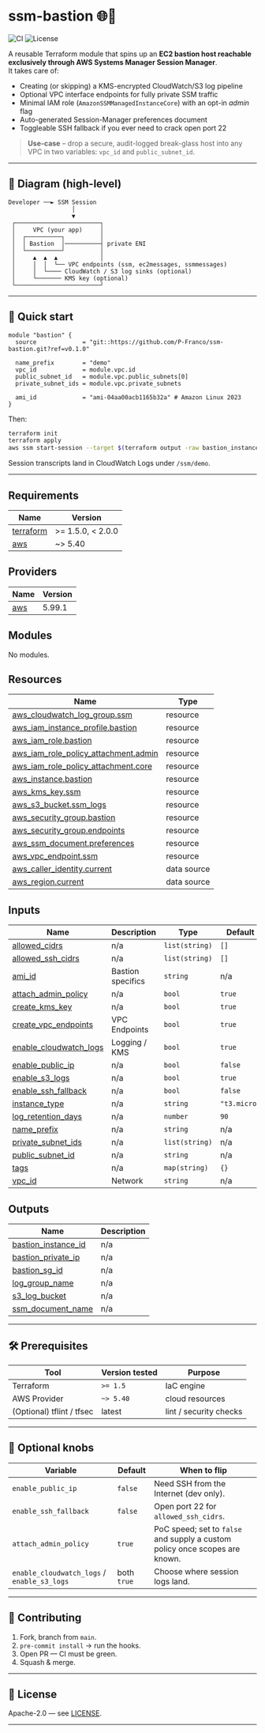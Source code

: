 # ssm-bastion 🌐🔐

![CI](https://github.com/P-Franco/ssm-bastion/actions/workflows/ci.yml/badge.svg)
![License](https://img.shields.io/github/license/P-Franco/ssm-bastion)

A reusable Terraform module that spins up an **EC2 bastion host reachable exclusively through AWS Systems Manager Session Manager**.  
It takes care of:

* Creating (or skipping) a KMS-encrypted CloudWatch/S3 log pipeline
* Optional VPC interface endpoints for fully private SSM traffic
* Minimal IAM role (`AmazonSSMManagedInstanceCore`) with an opt-in _admin_ flag
* Auto-generated Session-Manager preferences document
* Toggleable SSH fallback if you ever need to crack open port 22

> **Use-case** – drop a secure, audit-logged break-glass host into any VPC in two variables: `vpc_id` and `public_subnet_id`.

---

## 📐 Diagram (high-level)

```text
Developer ──► SSM Session
                  │
                  ▼
 ┌────────────────────────┐
 │     VPC (your app)     │
 │  ┌──────────┐          │
 │  │ Bastion  │──────────┤ private ENI
 │  └──────────┘          │
 │     ▲  ▲  ▲            │
 │     │  │  └── VPC endpoints (ssm, ec2messages, ssmmessages)
 │     │  └──── CloudWatch / S3 log sinks (optional)
 │     └─────── KMS key (optional)
 └────────────────────────┘
````

---

## 🚀 Quick start

```hcl
module "bastion" {
  source             = "git::https://github.com/P-Franco/ssm-bastion.git?ref=v0.1.0"

  name_prefix        = "demo"
  vpc_id             = module.vpc.id
  public_subnet_id   = module.vpc.public_subnets[0]
  private_subnet_ids = module.vpc.private_subnets

  ami_id             = "ami-04aa00acb1165b32a" # Amazon Linux 2023
}
```

Then:

```bash
terraform init
terraform apply
aws ssm start-session --target $(terraform output -raw bastion_instance_id)
```

Session transcripts land in CloudWatch Logs under `/ssm/demo`.

---

<!-- BEGIN_TF_DOCS -->
## Requirements

| Name | Version |
|------|---------|
| <a name="requirement_terraform"></a> [terraform](#requirement\_terraform) | >= 1.5.0, < 2.0.0 |
| <a name="requirement_aws"></a> [aws](#requirement\_aws) | ~> 5.40 |

## Providers

| Name | Version |
|------|---------|
| <a name="provider_aws"></a> [aws](#provider\_aws) | 5.99.1 |

## Modules

No modules.

## Resources

| Name | Type |
|------|------|
| [aws_cloudwatch_log_group.ssm](https://registry.terraform.io/providers/hashicorp/aws/latest/docs/resources/cloudwatch_log_group) | resource |
| [aws_iam_instance_profile.bastion](https://registry.terraform.io/providers/hashicorp/aws/latest/docs/resources/iam_instance_profile) | resource |
| [aws_iam_role.bastion](https://registry.terraform.io/providers/hashicorp/aws/latest/docs/resources/iam_role) | resource |
| [aws_iam_role_policy_attachment.admin](https://registry.terraform.io/providers/hashicorp/aws/latest/docs/resources/iam_role_policy_attachment) | resource |
| [aws_iam_role_policy_attachment.core](https://registry.terraform.io/providers/hashicorp/aws/latest/docs/resources/iam_role_policy_attachment) | resource |
| [aws_instance.bastion](https://registry.terraform.io/providers/hashicorp/aws/latest/docs/resources/instance) | resource |
| [aws_kms_key.ssm](https://registry.terraform.io/providers/hashicorp/aws/latest/docs/resources/kms_key) | resource |
| [aws_s3_bucket.ssm_logs](https://registry.terraform.io/providers/hashicorp/aws/latest/docs/resources/s3_bucket) | resource |
| [aws_security_group.bastion](https://registry.terraform.io/providers/hashicorp/aws/latest/docs/resources/security_group) | resource |
| [aws_security_group.endpoints](https://registry.terraform.io/providers/hashicorp/aws/latest/docs/resources/security_group) | resource |
| [aws_ssm_document.preferences](https://registry.terraform.io/providers/hashicorp/aws/latest/docs/resources/ssm_document) | resource |
| [aws_vpc_endpoint.ssm](https://registry.terraform.io/providers/hashicorp/aws/latest/docs/resources/vpc_endpoint) | resource |
| [aws_caller_identity.current](https://registry.terraform.io/providers/hashicorp/aws/latest/docs/data-sources/caller_identity) | data source |
| [aws_region.current](https://registry.terraform.io/providers/hashicorp/aws/latest/docs/data-sources/region) | data source |

## Inputs

| Name | Description | Type | Default | Required |
|------|-------------|------|---------|:--------:|
| <a name="input_allowed_cidrs"></a> [allowed\_cidrs](#input\_allowed\_cidrs) | n/a | `list(string)` | `[]` | no |
| <a name="input_allowed_ssh_cidrs"></a> [allowed\_ssh\_cidrs](#input\_allowed\_ssh\_cidrs) | n/a | `list(string)` | `[]` | no |
| <a name="input_ami_id"></a> [ami\_id](#input\_ami\_id) | Bastion specifics | `string` | n/a | yes |
| <a name="input_attach_admin_policy"></a> [attach\_admin\_policy](#input\_attach\_admin\_policy) | n/a | `bool` | `true` | no |
| <a name="input_create_kms_key"></a> [create\_kms\_key](#input\_create\_kms\_key) | n/a | `bool` | `true` | no |
| <a name="input_create_vpc_endpoints"></a> [create\_vpc\_endpoints](#input\_create\_vpc\_endpoints) | VPC Endpoints | `bool` | `true` | no |
| <a name="input_enable_cloudwatch_logs"></a> [enable\_cloudwatch\_logs](#input\_enable\_cloudwatch\_logs) | Logging / KMS | `bool` | `true` | no |
| <a name="input_enable_public_ip"></a> [enable\_public\_ip](#input\_enable\_public\_ip) | n/a | `bool` | `false` | no |
| <a name="input_enable_s3_logs"></a> [enable\_s3\_logs](#input\_enable\_s3\_logs) | n/a | `bool` | `true` | no |
| <a name="input_enable_ssh_fallback"></a> [enable\_ssh\_fallback](#input\_enable\_ssh\_fallback) | n/a | `bool` | `false` | no |
| <a name="input_instance_type"></a> [instance\_type](#input\_instance\_type) | n/a | `string` | `"t3.micro"` | no |
| <a name="input_log_retention_days"></a> [log\_retention\_days](#input\_log\_retention\_days) | n/a | `number` | `90` | no |
| <a name="input_name_prefix"></a> [name\_prefix](#input\_name\_prefix) | n/a | `string` | n/a | yes |
| <a name="input_private_subnet_ids"></a> [private\_subnet\_ids](#input\_private\_subnet\_ids) | n/a | `list(string)` | n/a | yes |
| <a name="input_public_subnet_id"></a> [public\_subnet\_id](#input\_public\_subnet\_id) | n/a | `string` | n/a | yes |
| <a name="input_tags"></a> [tags](#input\_tags) | n/a | `map(string)` | `{}` | no |
| <a name="input_vpc_id"></a> [vpc\_id](#input\_vpc\_id) | Network | `string` | n/a | yes |

## Outputs

| Name | Description |
|------|-------------|
| <a name="output_bastion_instance_id"></a> [bastion\_instance\_id](#output\_bastion\_instance\_id) | n/a |
| <a name="output_bastion_private_ip"></a> [bastion\_private\_ip](#output\_bastion\_private\_ip) | n/a |
| <a name="output_bastion_sg_id"></a> [bastion\_sg\_id](#output\_bastion\_sg\_id) | n/a |
| <a name="output_log_group_name"></a> [log\_group\_name](#output\_log\_group\_name) | n/a |
| <a name="output_s3_log_bucket"></a> [s3\_log\_bucket](#output\_s3\_log\_bucket) | n/a |
| <a name="output_ssm_document_name"></a> [ssm\_document\_name](#output\_ssm\_document\_name) | n/a |
<!-- END_TF_DOCS -->

---

## 🛠️ Prerequisites

| Tool                      | Version tested | Purpose                |
| ------------------------- | -------------- | ---------------------- |
| Terraform                 | `>= 1.5`       | IaC engine             |
| AWS Provider              | `~> 5.40`      | cloud resources        |
| (Optional) tflint / tfsec | latest         | lint / security checks |

---

## 🔧 Optional knobs

| Variable                                    | Default     | When to flip                                                                |
| ------------------------------------------- | ----------- | --------------------------------------------------------------------------- |
| `enable_public_ip`                          | `false`     | Need SSH from the Internet (dev only).                                      |
| `enable_ssh_fallback`                       | `false`     | Open port 22 for `allowed_ssh_cidrs`.                                       |
| `attach_admin_policy`                       | `true`      | PoC speed; set to `false` and supply a custom policy once scopes are known. |
| `enable_cloudwatch_logs` / `enable_s3_logs` | both `true` | Choose where session logs land.                                             |

---

## 🤝 Contributing

1. Fork, branch from `main`.
2. `pre-commit install` → run the hooks.
3. Open PR — CI must be green.
4. Squash & merge.

---

## 📄 License

Apache-2.0 — see [LICENSE](LICENSE).

---